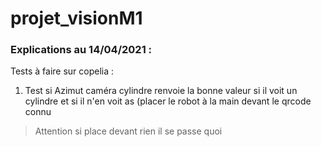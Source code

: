 # projet_visionM1

### Explications au 14/04/2021 :
Tests à faire sur copelia :

1. Test si Azimut caméra cylindre renvoie la bonne valeur si il voit un cylindre et si il n'en voit as (placer le robot à la main devant le qrcode connu
> Attention si place devant rien il se passe quoi
